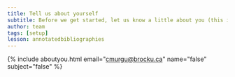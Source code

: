 ```yaml
---
title: Tell us about yourself
subtitle: Before we get started, let us know a little about you (this is optional, but helps us out a lot!)
author: team
tags: [setup]
lesson: annotatedbibliographies
---
```



{% include aboutyou.html email="cmurgu@brocku.ca" name="false" subject="false" %}
<br>